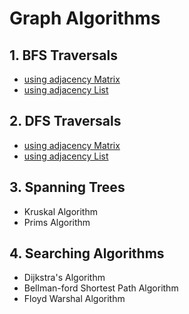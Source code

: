# **Graph Algorithms**

## **1. BFS Traversals**
- [using adjacency Matrix](https://github.com/grv0908/InterviewPreparation/blob/master/Graphs/GraphMatrixBFS.java)
- [using adjacency List](https://github.com/grv0908/InterviewPreparation/blob/master/Graphs/GraphBFS.java)

## **2. DFS Traversals**
- [using adjacency Matrix](https://github.com/grv0908/InterviewPreparation/blob/master/Graphs/GraphMatrixDFS.java)
- [using adjacency List](https://github.com/grv0908/InterviewPreparation/blob/master/Graphs/GraphDFS.java)

## **3. Spanning Trees**
- Kruskal Algorithm
- Prims Algorithm

## **4. Searching Algorithms**
- Dijkstra's Algorithm
- Bellman-ford Shortest Path Algorithm 
- Floyd Warshal Algorithm
